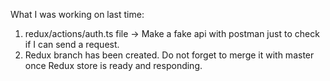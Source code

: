 What I was working on last time:
1. redux/actions/auth.ts file -> Make a fake api with postman just to check if I can send a request.
2. Redux branch has been created. Do not forget to merge it with master once Redux store is ready and responding.